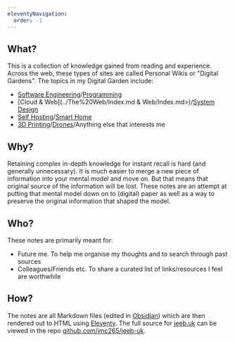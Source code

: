 ```yaml
---
eleventyNavigation:
  order: -1
---
```

## What?
This is a collection of knowledge gained from reading and experience. Across the web, these types of sites are called Personal Wikis or "Digital Gardens".
The topics in my Digital Garden include:
- [Software Engineering](<../Software Engineering/Index.md>)/[Programming](../👨‍💻️%20~%20General/Index.md)
- [Cloud & Web](../The%20Web/Index.md & Web/Index.md>)/[System Design](../Design/Index.md)
- [Self Hosting](<../Self Hosting/Index.md>)/[Smart Home](<../Smart Home/Index.md>)
- [3D Printing](<../3D Printing/Index.md>)/[Drones](../Drones/Index.md)/Anything else that interests me

## Why?
Retaining complex in-depth knowledge for instant recall is hard (and generally unnecessary). It is much easier to merge a new piece of information into your mental model and move on. But that means that original source of the information will be lost. These notes are an attempt at putting that mental model down on to (digital) paper as well as a way to preserve the original information that shaped the model.

## Who?
These notes are primarily meant for:
- Future me. To help me organise my thoughts and to search through past sources
- Colleagues/Friends etc. To share a curated list of links/resources I feel are worthwhile 

## How?
The notes are all Markdown files (edited in [Obsidian](https://obsidian.md/)) which are then rendered out to HTML using [Eleventy](https://www.11ty.dev/).
The full source for [jeeb.uk](https://jeeb.uk) can be viewed in the repo [github.com/jmc265/jeeb-uk](https://github.com/jmc265/jeeb-uk).
